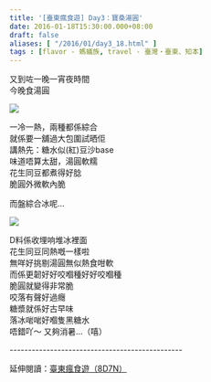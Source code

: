 ```yaml
---
title: '[臺東瘋食遊] Day3：寶桑湯圓'
date: 2016-01-18T15:30:00.000+08:00
draft: false
aliases: [ "/2016/01/day3_18.html" ]
tags : [flavor - 螞蟻族, travel - 臺灣・臺東、知本]
---
```


又到咗一晚一宵夜時間  
今晚食湯圓  

![](/images/taitung3k.jpg)

一冷一熱，兩種都係綜合  
就係要一舖過大包圍試晒佢  
講熱先：糖水似(紅)豆沙base  
味道唔算太甜，湯圓軟糯  
花生同豆都煮得好腍  
脆圓外微軟內脆  
  
而盤綜合冰呢...  

![](/images/taitung3k1.jpg)

D料係收埋响堆冰裡面  
花生同豆同熱嘅一樣啦  
無咩好挑剔湯圓無似熱食咁軟  
而係更韌好好咬嗰種好好咬嗰種  
脆圓就變得非常脆  
咬落有聲好過癮  
糖漿就係好古早味  
落冰啱啱好嗰隻黑糖水  
唔錯吖～ 又夠消暑...（嘻）  
  
\-----------------------------------------------  
  
延伸閱讀：[臺東瘋食遊（8D7N）](https://hidie.net/taitung8d7n/)
